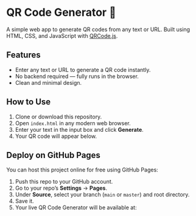 # QR Code Generator 🔲

A simple web app to generate QR codes from any text or URL. Built using HTML, CSS, and JavaScript with [QRCode.js](https://github.com/davidshimjs/qrcodejs).

## Features

- Enter any text or URL to generate a QR code instantly.
- No backend required — fully runs in the browser.
- Clean and minimal design.

## How to Use

1. Clone or download this repository.
2. Open `index.html` in any modern web browser.
3. Enter your text in the input box and click **Generate**.
4. Your QR code will appear below.

## Deploy on GitHub Pages

You can host this project online for free using GitHub Pages:

1. Push this repo to your GitHub account.
2. Go to your repo’s **Settings** → **Pages**.
3. Under **Source**, select your branch (`main` or `master`) and root directory.
4. Save it.
5. Your live QR Code Generator will be available at:

